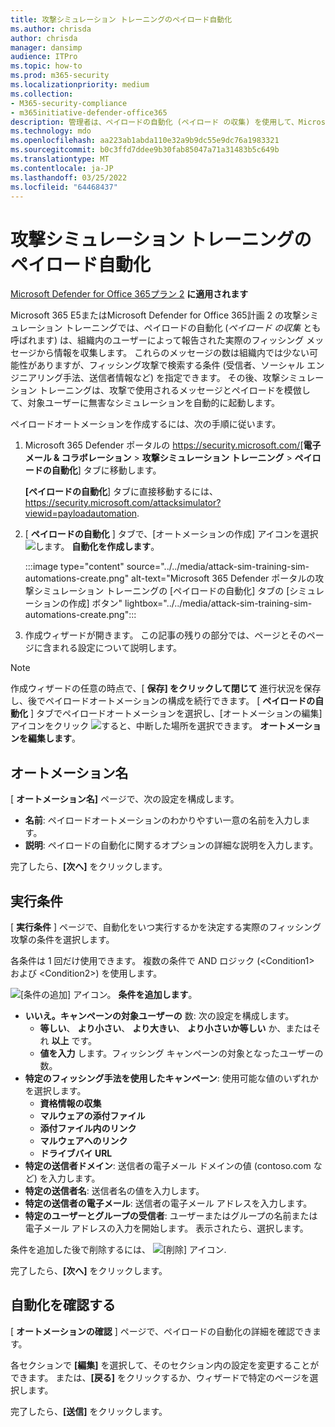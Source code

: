 ```yaml
---
title: 攻撃シミュレーション トレーニングのペイロード自動化
ms.author: chrisda
author: chrisda
manager: dansimp
audience: ITPro
ms.topic: how-to
ms.prod: m365-security
ms.localizationpriority: medium
ms.collection:
- M365-security-compliance
- m365initiative-defender-office365
description: 管理者は、ペイロードの自動化 (ペイロード の収集) を使用して、Microsoft Defender for Office 365プラン 2 で攻撃シミュレーション トレーニングの自動シミュレーションを収集して起動する方法を学習できます。
ms.technology: mdo
ms.openlocfilehash: aa223ab1abda110e32a9b9dc55e9dc76a1983321
ms.sourcegitcommit: b0c3ffd7ddee9b30fab85047a71a31483b5c649b
ms.translationtype: MT
ms.contentlocale: ja-JP
ms.lasthandoff: 03/25/2022
ms.locfileid: "64468437"
---
```

# <a name="payload-automations-for-attack-simulation-training"></a>攻撃シミュレーション トレーニングのペイロード自動化

[Microsoft Defender for Office 365プラン 2](defender-for-office-365.md) **に適用されます**

Microsoft 365 E5またはMicrosoft Defender for Office 365計画 2 の攻撃シミュレーション トレーニングでは、ペイロードの自動化 (_ペイロード の収集_ とも呼ばれます) は、組織内のユーザーによって報告された実際のフィッシング メッセージから情報を収集します。 これらのメッセージの数は組織内では少ない可能性がありますが、フィッシング攻撃で検索する条件 (受信者、ソーシャル エンジニアリング手法、送信者情報など) を指定できます。 その後、攻撃シミュレーション トレーニングは、攻撃で使用されるメッセージとペイロードを模倣して、対象ユーザーに無害なシミュレーションを自動的に起動します。

ペイロードオートメーションを作成するには、次の手順に従います。

1. Microsoft 365 Defender ポータルの <https://security.microsoft.com/>[**電子メール & コラボレーション** \> **攻撃シミュレーション トレーニング** \> **ペイロードの自動化**] タブに移動します。

   **[ペイロードの自動化**] タブに直接移動するには、<https://security.microsoft.com/attacksimulator?viewid=payloadautomation>.

2. [ **ペイロードの自動化** ] タブで、[オートメーションの作成] アイコンを選択 ![します。](../../media/m365-cc-sc-create-icon.png) **自動化を作成します**。

   :::image type="content" source="../../media/attack-sim-training-sim-automations-create.png" alt-text="Microsoft 365 Defender ポータルの攻撃シミュレーション トレーニングの [ペイロードの自動化] タブの [シミュレーションの作成] ボタン" lightbox="../../media/attack-sim-training-sim-automations-create.png":::

3. 作成ウィザードが開きます。 この記事の残りの部分では、ページとそのページに含まれる設定について説明します。

> [!NOTE]
> 作成ウィザードの任意の時点で、[ **保存] をクリックして閉じて** 進行状況を保存し、後でペイロードオートメーションの構成を続行できます。 [ **ペイロードの自動化** ] タブでペイロードオートメーションを選択し、[オートメーションの編集] アイコンをクリック ![すると、中断した場所を選択できます。](../../media/m365-cc-sc-edit-icon.png) **オートメーションを編集します**。

## <a name="automation-name"></a>オートメーション名

[ **オートメーション名]** ページで、次の設定を構成します。

- **名前**: ペイロードオートメーションのわかりやすい一意の名前を入力します。
- **説明**: ペイロードの自動化に関するオプションの詳細な説明を入力します。

完了したら、**[次へ]** をクリックします。

## <a name="run-conditions"></a>実行条件

[ **実行条件** ] ページで、自動化をいつ実行するかを決定する実際のフィッシング攻撃の条件を選択します。

各条件は 1 回だけ使用できます。 複数の条件で AND ロジック (\<Condition1\> および \<Condition2\>) を使用します。

![[条件の追加] アイコン。](../../media/m365-cc-sc-create-icon.png) **条件を追加します**。

- **いいえ。キャンペーンの対象ユーザーの** 数: 次の設定を構成します。
  - **等しい**、 **より小さい**、 **より大きい**、 **より小さいか等しい** か、またはそれ **以上** です。
  - **値を入力** します。フィッシング キャンペーンの対象となったユーザーの数。
- **特定のフィッシング手法を使用したキャンペーン**: 使用可能な値のいずれかを選択します。
  - **資格情報の収集**
  - **マルウェアの添付ファイル**
  - **添付ファイル内のリンク**
  - **マルウェアへのリンク**
  - **ドライブバイ URL**
- **特定の送信者ドメイン**: 送信者の電子メール ドメインの値 (contoso.com など) を入力します。
- **特定の送信者名**: 送信者名の値を入力します。
- **特定の送信者の電子メール**: 送信者の電子メール アドレスを入力します。
- **特定のユーザーとグループの受信者**: ユーザーまたはグループの名前または電子メール アドレスの入力を開始します。 表示されたら、選択します。

条件を追加した後で削除するには、 ![[削除] アイコン](../../media/m365-cc-sc-delete-icon.png).

完了したら、**[次へ]** をクリックします。

## <a name="review-automation"></a>自動化を確認する

[ **オートメーションの確認** ] ページで、ペイロードの自動化の詳細を確認できます。

各セクションで **[編集]** を選択して、そのセクション内の設定を変更することができます。 または、**[戻る]** をクリックするか、ウィザードで特定のページを選択します。

完了したら、**[送信]** をクリックします。
